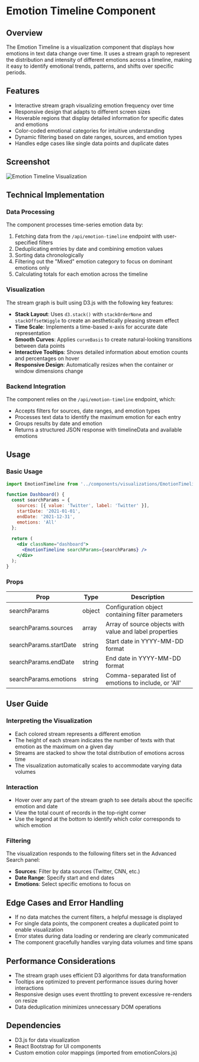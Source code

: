 # Emotion Timeline Component

## Overview
The Emotion Timeline is a visualization component that displays how emotions in text data change over time. It uses a stream graph to represent the distribution and intensity of different emotions across a timeline, making it easy to identify emotional trends, patterns, and shifts over specific periods.

## Features
- Interactive stream graph visualizing emotion frequency over time
- Responsive design that adapts to different screen sizes
- Hoverable regions that display detailed information for specific dates and emotions
- Color-coded emotional categories for intuitive understanding
- Dynamic filtering based on date ranges, sources, and emotion types
- Handles edge cases like single data points and duplicate dates

## Screenshot
![Emotion Timeline Visualization](../screenshots/emotion-timeline.png)

## Technical Implementation

### Data Processing
The component processes time-series emotion data by:
1. Fetching data from the `/api/emotion-timeline` endpoint with user-specified filters
2. Deduplicating entries by date and combining emotion values
3. Sorting data chronologically
4. Filtering out the "Mixed" emotion category to focus on dominant emotions only
5. Calculating totals for each emotion across the timeline

### Visualization
The stream graph is built using D3.js with the following key features:
- **Stack Layout**: Uses `d3.stack()` with `stackOrderNone` and `stackOffsetWiggle` to create an aesthetically pleasing stream effect
- **Time Scale**: Implements a time-based x-axis for accurate date representation
- **Smooth Curves**: Applies `curveBasis` to create natural-looking transitions between data points
- **Interactive Tooltips**: Shows detailed information about emotion counts and percentages on hover
- **Responsive Design**: Automatically resizes when the container or window dimensions change

### Backend Integration
The component relies on the `/api/emotion-timeline` endpoint, which:
- Accepts filters for sources, date ranges, and emotion types
- Processes text data to identify the maximum emotion for each entry
- Groups results by date and emotion
- Returns a structured JSON response with timelineData and available emotions

## Usage

### Basic Usage
```jsx
import EmotionTimeline from '../components/visualizations/EmotionTimeline';

function Dashboard() {
  const searchParams = {
    sources: [{ value: 'Twitter', label: 'Twitter' }],
    startDate: '2021-01-01',
    endDate: '2021-12-31',
    emotions: 'All'
  };
  
  return (
    <div className="dashboard">
      <EmotionTimeline searchParams={searchParams} />
    </div>
  );
}
```

### Props
| Prop | Type | Description |
|------|------|-------------|
| searchParams | object | Configuration object containing filter parameters |
| searchParams.sources | array | Array of source objects with value and label properties |
| searchParams.startDate | string | Start date in YYYY-MM-DD format |
| searchParams.endDate | string | End date in YYYY-MM-DD format |
| searchParams.emotions | string | Comma-separated list of emotions to include, or 'All' |

## User Guide

### Interpreting the Visualization
- Each colored stream represents a different emotion
- The height of each stream indicates the number of texts with that emotion as the maximum on a given day
- Streams are stacked to show the total distribution of emotions across time
- The visualization automatically scales to accommodate varying data volumes

### Interaction
- Hover over any part of the stream graph to see details about the specific emotion and date
- View the total count of records in the top-right corner
- Use the legend at the bottom to identify which color corresponds to which emotion

### Filtering
The visualization responds to the following filters set in the Advanced Search panel:
- **Sources**: Filter by data sources (Twitter, CNN, etc.)
- **Date Range**: Specify start and end dates
- **Emotions**: Select specific emotions to focus on

## Edge Cases and Error Handling
- If no data matches the current filters, a helpful message is displayed
- For single data points, the component creates a duplicated point to enable visualization
- Error states during data loading or rendering are clearly communicated
- The component gracefully handles varying data volumes and time spans

## Performance Considerations
- The stream graph uses efficient D3 algorithms for data transformation
- Tooltips are optimized to prevent performance issues during hover interactions
- Responsive design uses event throttling to prevent excessive re-renders on resize
- Data deduplication minimizes unnecessary DOM operations

## Dependencies
- D3.js for data visualization
- React Bootstrap for UI components
- Custom emotion color mappings (imported from emotionColors.js) 